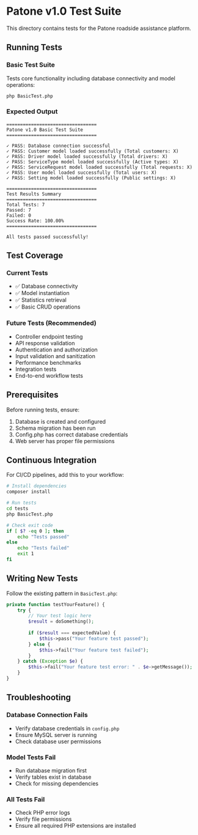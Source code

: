 # Patone v1.0 Test Suite

This directory contains tests for the Patone roadside assistance platform.

## Running Tests

### Basic Test Suite
Tests core functionality including database connectivity and model operations:

```bash
php BasicTest.php
```

### Expected Output
```
=================================
Patone v1.0 Basic Test Suite
=================================

✓ PASS: Database connection successful
✓ PASS: Customer model loaded successfully (Total customers: X)
✓ PASS: Driver model loaded successfully (Total drivers: X)
✓ PASS: ServiceType model loaded successfully (Active types: X)
✓ PASS: ServiceRequest model loaded successfully (Total requests: X)
✓ PASS: User model loaded successfully (Total users: X)
✓ PASS: Setting model loaded successfully (Public settings: X)

=================================
Test Results Summary
=================================
Total Tests: 7
Passed: 7
Failed: 0
Success Rate: 100.00%
=================================

All tests passed successfully!
```

## Test Coverage

### Current Tests
- ✅ Database connectivity
- ✅ Model instantiation
- ✅ Statistics retrieval
- ✅ Basic CRUD operations

### Future Tests (Recommended)
- Controller endpoint testing
- API response validation
- Authentication and authorization
- Input validation and sanitization
- Performance benchmarks
- Integration tests
- End-to-end workflow tests

## Prerequisites

Before running tests, ensure:
1. Database is created and configured
2. Schema migration has been run
3. Config.php has correct database credentials
4. Web server has proper file permissions

## Continuous Integration

For CI/CD pipelines, add this to your workflow:

```bash
# Install dependencies
composer install

# Run tests
cd tests
php BasicTest.php

# Check exit code
if [ $? -eq 0 ]; then
    echo "Tests passed"
else
    echo "Tests failed"
    exit 1
fi
```

## Writing New Tests

Follow the existing pattern in `BasicTest.php`:

```php
private function testYourFeature() {
    try {
        // Your test logic here
        $result = doSomething();
        
        if ($result === expectedValue) {
            $this->pass("Your feature test passed");
        } else {
            $this->fail("Your feature test failed");
        }
    } catch (Exception $e) {
        $this->fail("Your feature test error: " . $e->getMessage());
    }
}
```

## Troubleshooting

### Database Connection Fails
- Verify database credentials in `config.php`
- Ensure MySQL server is running
- Check database user permissions

### Model Tests Fail
- Run database migration first
- Verify tables exist in database
- Check for missing dependencies

### All Tests Fail
- Check PHP error logs
- Verify file permissions
- Ensure all required PHP extensions are installed
